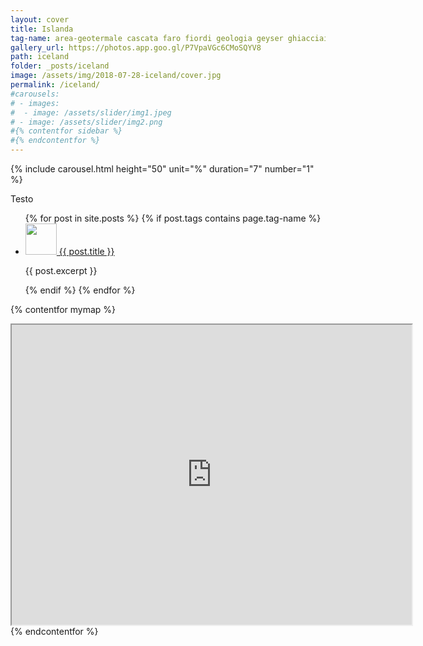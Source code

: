 ```yaml
---
layout: cover
title: Islanda
tag-name: area-geotermale cascata faro fiordi geologia geyser ghiacciaio laguna-glaciale porto pulcinella-di-mare relitto scogliera spiaggia vulcano
gallery_url: https://photos.app.goo.gl/P7VpaVGc6CMoSQYV8
path: iceland
folder: _posts/iceland
image: /assets/img/2018-07-28-iceland/cover.jpg
permalink: /iceland/
#carousels:
# - images: 
#  - image: /assets/slider/img1.jpeg
# - image: /assets/slider/img2.png
#{% contentfor sidebar %}
#{% endcontentfor %}
---
```


{% include carousel.html height="50" unit="%" duration="7" number="1" %}

Testo

<ul>
  {% for post in site.posts %}
    {% if post.tags contains page.tag-name %}
    <li>
      <a href="{{ post.permalink }}"> <img src="{{ post.image | relative_url }}" alt="" class="blogroll-img" style="width:50px; height: 50px"> {{ post.title }}</a>
      <p>{{ post.excerpt }}</p>
    </li>
    {% endif %}
  {% endfor %}
</ul>

{% contentfor mymap %}
<iframe src="https://www.google.com/maps/d/embed?mid=1AVTYS1o5HOrGJoYhK8TJbPP7c07xYo--&ehbc=2E312F" width="640" height="480"></iframe>
{% endcontentfor %}